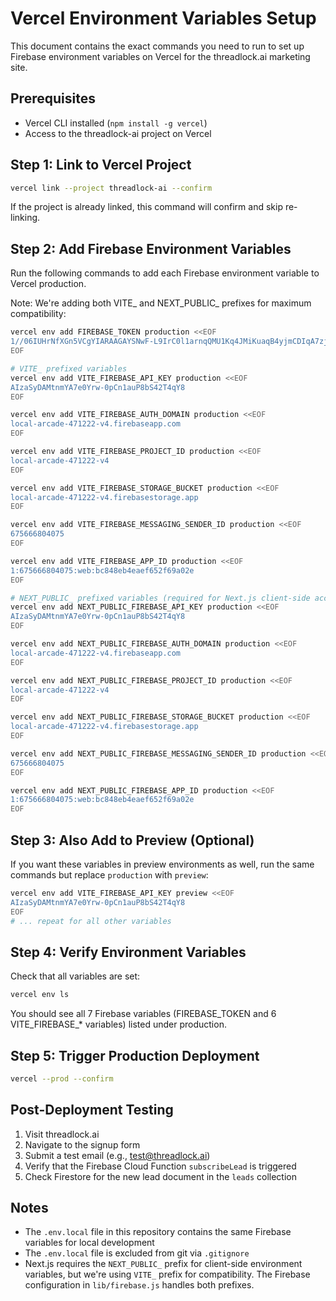 # Vercel Environment Variables Setup

This document contains the exact commands you need to run to set up Firebase environment variables on Vercel for the threadlock.ai marketing site.

## Prerequisites
- Vercel CLI installed (`npm install -g vercel`)
- Access to the threadlock-ai project on Vercel

## Step 1: Link to Vercel Project

```bash
vercel link --project threadlock-ai --confirm
```

If the project is already linked, this command will confirm and skip re-linking.

## Step 2: Add Firebase Environment Variables

Run the following commands to add each Firebase environment variable to Vercel production.

Note: We're adding both VITE_ and NEXT_PUBLIC_ prefixes for maximum compatibility:

```bash
vercel env add FIREBASE_TOKEN production <<EOF
1//06IUHrNfXGn5VCgYIARAAGAYSNwF-L9IrC0l1arnqQMU1Kq4JMiKuaqB4yjmCDIqA7zjqAoXFkMjy6NF2ZhF5FxMzcqhgjYXTpMI
EOF

# VITE_ prefixed variables
vercel env add VITE_FIREBASE_API_KEY production <<EOF
AIzaSyDAMtnmYA7e0Yrw-0pCn1auP8bS42T4qY8
EOF

vercel env add VITE_FIREBASE_AUTH_DOMAIN production <<EOF
local-arcade-471222-v4.firebaseapp.com
EOF

vercel env add VITE_FIREBASE_PROJECT_ID production <<EOF
local-arcade-471222-v4
EOF

vercel env add VITE_FIREBASE_STORAGE_BUCKET production <<EOF
local-arcade-471222-v4.firebasestorage.app
EOF

vercel env add VITE_FIREBASE_MESSAGING_SENDER_ID production <<EOF
675666804075
EOF

vercel env add VITE_FIREBASE_APP_ID production <<EOF
1:675666804075:web:bc848eb4eaef652f69a02e
EOF

# NEXT_PUBLIC_ prefixed variables (required for Next.js client-side access)
vercel env add NEXT_PUBLIC_FIREBASE_API_KEY production <<EOF
AIzaSyDAMtnmYA7e0Yrw-0pCn1auP8bS42T4qY8
EOF

vercel env add NEXT_PUBLIC_FIREBASE_AUTH_DOMAIN production <<EOF
local-arcade-471222-v4.firebaseapp.com
EOF

vercel env add NEXT_PUBLIC_FIREBASE_PROJECT_ID production <<EOF
local-arcade-471222-v4
EOF

vercel env add NEXT_PUBLIC_FIREBASE_STORAGE_BUCKET production <<EOF
local-arcade-471222-v4.firebasestorage.app
EOF

vercel env add NEXT_PUBLIC_FIREBASE_MESSAGING_SENDER_ID production <<EOF
675666804075
EOF

vercel env add NEXT_PUBLIC_FIREBASE_APP_ID production <<EOF
1:675666804075:web:bc848eb4eaef652f69a02e
EOF
```

## Step 3: Also Add to Preview (Optional)

If you want these variables in preview environments as well, run the same commands but replace `production` with `preview`:

```bash
vercel env add VITE_FIREBASE_API_KEY preview <<EOF
AIzaSyDAMtnmYA7e0Yrw-0pCn1auP8bS42T4qY8
EOF
# ... repeat for all other variables
```

## Step 4: Verify Environment Variables

Check that all variables are set:

```bash
vercel env ls
```

You should see all 7 Firebase variables (FIREBASE_TOKEN and 6 VITE_FIREBASE_* variables) listed under production.

## Step 5: Trigger Production Deployment

```bash
vercel --prod --confirm
```

## Post-Deployment Testing

1. Visit threadlock.ai
2. Navigate to the signup form
3. Submit a test email (e.g., test@threadlock.ai)
4. Verify that the Firebase Cloud Function `subscribeLead` is triggered
5. Check Firestore for the new lead document in the `leads` collection

## Notes

- The `.env.local` file in this repository contains the same Firebase variables for local development
- The `.env.local` file is excluded from git via `.gitignore`
- Next.js requires the `NEXT_PUBLIC_` prefix for client-side environment variables, but we're using `VITE_` prefix for compatibility. The Firebase configuration in `lib/firebase.js` handles both prefixes.
